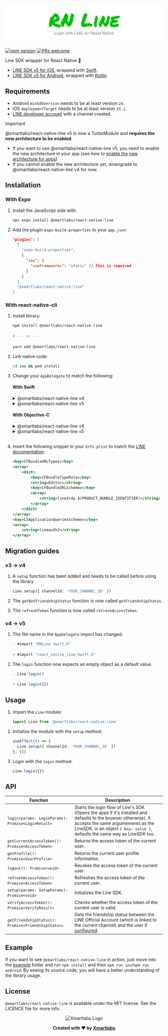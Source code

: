# ![React Native Line](/assets/banner.png)

[![npm version](https://img.shields.io/npm/v/@xmartlabs/react-native-line.svg?style=flat-square)](https://www.npmjs.com/package/@xmartlabs/react-native-line)
[![PRs welcome](https://img.shields.io/badge/PRs-welcome-brightgreen.svg?style=flat-square)](http://makeapullrequest.com)

Line SDK wrapper for React Native 🚀

- [LINE SDK v5 for iOS](https://developers.line.biz/en/reference/ios-sdk-swift/), wrapped with [Swift](https://developer.apple.com/swift/).
- [LINE SDK v5 for Android](https://developers.line.biz/en/reference/android-sdk/), wrapped with [Kotlin](https://kotlinlang.org/).

## Requirements

- Android `minSdkVersion` needs to be at least version `24`.
- iOS `deploymentTarget` needs to be at least version `15.1`.
- [LINE developer account](https://developers.line.biz/console/) with a channel created.

> [!IMPORTANT]
> @xmartlabs/react-native-line v5 is now a TurboModule and **requires the new architecture to be enabled**.
> - If you want to use @xmartlabs/react-native-line v5, you need to enable the new architecture in your app (see how to [enable the new architecture for apps](https://github.com/reactwg/react-native-new-architecture/blob/main/docs/enable-apps.md))
> - If you cannot enable the new architecture yet, downgrade to @xmartlabs/react-native-line v4 for now.

## Installation

### With Expo

1. Install the JavaScript side with:

    ```bash
    npx expo install @xmartlabs/react-native-line
    ```

2. Add the plugin `expo-build-properties` to your `app.json`:

    ```json
    "plugins": [
      [
        "expo-build-properties",
        {
          "ios": {
            "useFrameworks": "static" // This is required
          }
        }
      ],
      "@xmartlabs/react-native-line"
    ]
    ```

### With react-native-cli

1. Install library:

    ```bash
    npm install @xmartlabs/react-native-line

    # --- or ---

    yarn add @xmartlabs/react-native-line
    ```

2. Link native code:

    ```bash
    cd ios && pod install
    ```

3. Change your `AppDelegate` to match the following:

    #### With Swift

    <details>
      <summary>@xmartlabs/react-native-line v4</summary>

      ```swift
      import RNLine

      ...

      override func application(_ application: UIApplication, open url: URL, options: [UIApplication.OpenURLOptionsKey : Any] = [:]) -> Bool {
        return LineLogin.application(application, open: url, options: options)
      }
      ```
    </details>

    <details>
      <summary>@xmartlabs/react-native-line v5</summary>

      ```swift
      import react_native_line

      ...

      override func application(_ application: UIApplication, open url: URL, options: [UIApplication.OpenURLOptionsKey : Any] = [:]) -> Bool {
        return LineLogin.application(application, open: url, options: options)
      }
      ```
    </details>

    #### With Objective-C

    <details>
      <summary>@xmartlabs/react-native-line v4</summary>

      ```objectivec
      #import "RNLine-Swift.h"

      ...

      - (BOOL)application:(UIApplication *)application openURL:(NSURL *)url options:(NSDictionary<UIApplicationOpenURLOptionsKey,id> *)options
      {
        return [LineLogin application:application open:url options:options];
      }
      ```
    </details>

    <details>
      <summary>@xmartlabs/react-native-line v5</summary>

      ```objectivec
      #import "react_native_line-Swift.h"

      ...

      - (BOOL)application:(UIApplication *)application openURL:(NSURL *)url options:(NSDictionary<UIApplicationOpenURLOptionsKey,id> *)options
      {
        return [LineLogin application:application open:url options:options];
      }
      ```
    </details>
    <br>

4. Insert the following snippet in your `Info.plist` to match the [LINE documentation](https://developers.line.biz/en/docs/line-login-sdks/ios-sdk/swift/setting-up-project/#config-infoplist-file):

    ```xml
    <key>CFBundleURLTypes</key>
    <array>
        <dict>
            <key>CFBundleTypeRole</key>
            <string>Editor</string>
            <key>CFBundleURLSchemes</key>
            <array>
                <string>line3rdp.$(PRODUCT_BUNDLE_IDENTIFIER)</string>
            </array>
        </dict>
    </array>
    <key>LSApplicationQueriesSchemes</key>
    <array>
        <string>lineauth2</string>
    </array>
    ```

## Migration guides

### v3 → v4

1. A `setup` function has been added and needs to be called before using the library.
    ```typescript
    Line.setup({ channelId: 'YOUR_CHANNEL_ID' })
    ```

2. The `getBotFriendshipStatus` function is now called `getFriendshipStatus`.

3. The `refreshToken` function is now called `refreshAccessToken`.

### v4 → v5

1. The file name in the `AppDelegate` import has changed.
    ```objectivec
    - #import "RNLine-Swift.h"

    + #import "react_native_line-Swift.h"
    ```

2. The `login` function now expects an empty object as a default value.
    ```typescript
    - Line.login()

    + Line.login({})
    ```

## Usage

1. Import the `Line` module:

    ```typescript
    import Line from '@xmartlabs/react-native-line'
    ```

2. Initialize the module with the `setup` method:

    ```typescript
    useEffect(() => {
      Line.setup({ channelId: 'YOUR_CHANNEL_ID' })
    }, [])
    ```

3. Login with the `login` method:

    ```typescript
    Line.login({})
    ```

## API

| Function                                                 | Description                                                                                                                                                                                                                        |
| -------------------------------------------------------- | ---------------------------------------------------------------------------------------------------------------------------------------------------------------------------------------------------------------------------------- |
| `login(params: LoginParams): Promise<LoginResult>` | Starts the login flow of Line's SDK (Opens the apps if it's installed and defaults to the browser otherwise). It accepts the same argumements as the LineSDK, in an object `{ key: value }`, defaults the same way as LineSDK too. |
| `getCurrentAccessToken(): Promise<AccessToken>` | Returns the access token of the current user. |
| `getProfile(): Promise<UserProfile>` | Returns the current user profile information. |
| `logout(): Promise<void>` | Revokes the access token of the current user. |
| `refreshAccessToken(): Promise<AccessToken>` | Refreshes the access token of the current user. |
| `setup(params: SetupParams): Promise<void>` | Initializes the Line SDK. |
| `verifyAccessToken(): Promise<VerifyResult>` | Checks whether the access token of the current user is valid. |
| `getFriendshipStatus(): Promise<FriendshipStatus>` | Gets the friendship status between the LINE Official Account (which is linked to the current channel) and the user if [configured](https://developers.line.biz/en/docs/line-login-sdks/ios-sdk/swift/link-a-bot/). |

## Example

If you want to see `@xmartlabs/react-native-line` in action, just move into the [example](/example) folder and run `npm install` and then `npm run ios`/`npm run android`. By seeing its source code, you will have a better understanding of the library usage.

## License

`@xmartlabs/react-native-line` is available under the MIT license. See the LICENCE file for more info.

<p align="center">
  <img src="https://github.com/user-attachments/assets/53fab07a-54f5-4f46-a894-e3476318a68d" alt="Xmartlabs Logo" width="150" />
</p>

<p align="center">
  <b>Created with ❤️ by <a href="https://xmartlabs.com/">Xmartlabs</a></b>
</p>
